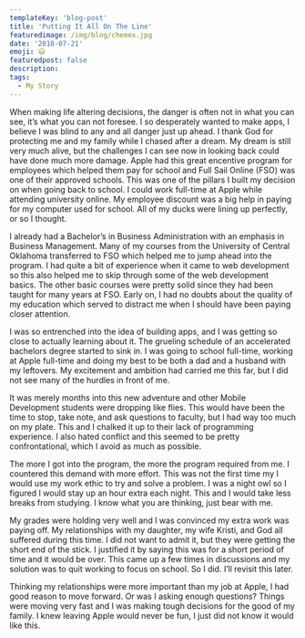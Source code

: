 ```yaml
---
templateKey: 'blog-post'
title: 'Putting It All On The Line'
featuredimage: /img/blog/chemex.jpg
date: '2018-07-21'
emoji: 😃
featuredpost: false
description:
tags:
  - My Story
---
```


When making life altering decisions, the danger is often not in what you can see, it’s what you can not foresee. I so desperately wanted to make apps, I believe I was blind to any and all danger just up ahead. I thank God for protecting me and my family while I chased after a dream. My dream is still very much alive, but the challenges I can see now in looking back could have done much more damage. Apple had this great encentive program for employees which helped them pay for school and Full Sail Online (FSO) was one of their approved schools. This was one of the pillars I built my decision on when going back to school. I could work full-time at Apple while attending university online. My employee discount was a big help in paying for my computer used for school. All of my ducks were lining up perfectly, or so I thought.

I already had a Bachelor’s in Business Administration with an emphasis in Business Management. Many of my courses from the University of Central Oklahoma transferred to FSO which helped me to jump ahead into the program. I had quite a bit of experience when it came to web development so this also helped me to skip through some of the web development basics. The other basic courses were pretty solid since they had been taught for many years at FSO. Early on, I had no doubts about the quality of my education which served to distract me when I should have been paying closer attention.

I was so entrenched into the idea of building apps, and I was getting so close to actually learning about it. The grueling schedule of an accelerated bachelors degree started to sink in. I was going to school full-time, working at Apple full-time and doing my best to be both a dad and a husband with my leftovers. My excitement and ambition had carried me this far, but I did not see many of the hurdles in front of me.

It was merely months into this new adventure and other Mobile Development students were dropping like flies. This would have been the time to stop, take note, and ask questions to faculty, but I had way too much on my plate. This and I chalked it up to their lack of programming experience. I also hated conflict and this seemed to be pretty confrontational, which I avoid as much as possible.

The more I got into the program, the more the program required from me. I countered this demand with more effort. This was not the first time my I would use my work ethic to try and solve a problem. I was a night owl so I figured I would stay up an hour extra each night. This and I would take less breaks from studying. I know what you are thinking, just bear with me.

My grades were holding very well and I was convinced my extra work was paying off. My relationships with my daughter, my wife Kristi, and God all suffered during this time. I did not want to admit it, but they were getting the short end of the stick. I justified it by saying this was for a short period of time and it would be over. This came up a few times in discussions and my solution was to quit working to focus on school. So I did. I’ll revisit this later.

Thinking my relationships were more important than my job at Apple, I had good reason to move forward. Or was I asking enough questions? Things were moving very fast and I was making tough decisions for the good of my family. I knew leaving Apple would never be fun, I just did not know it would like this.
